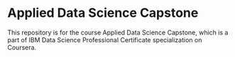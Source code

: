 # Applied Data Science Capstone

This repository is for the course Applied Data Science Capstone, which is a part of IBM Data Science Professional Certificate specialization on Coursera.

